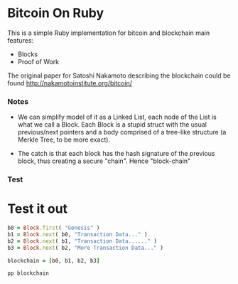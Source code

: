 # Bitcoin On Ruby

This is a simple Ruby implementation for bitcoin and blockchain main features:

 - Blocks 
 - Proof of Work

The original paper for Satoshi Nakamoto describing the blockchain could be found http://nakamotoinstitute.org/bitcoin/

### Notes 

- We can simplify model of it as a Linked List, each node of the List is what we call a Block. Each Block is a stupid struct with the usual previous/next pointers and a body comprised of a tree-like structure (a Merkle Tree, to be more exact).

- The catch is that each block has the hash signature of the previous block, thus creating a secure "chain". Hence "block-chain"

### Test

# Test it out

```ruby
b0 = Block.first( "Genesis" )
b1 = Block.next( b0, "Transaction Data..." )
b2 = Block.next( b1, "Transaction Data......" )
b3 = Block.next( b2, "More Transaction Data..." )

blockchain = [b0, b1, b2, b3]

pp blockchain
```
